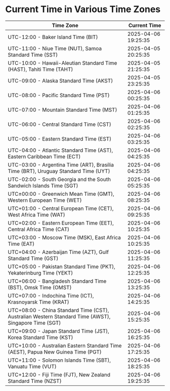 # Current Time in Various Time Zones

| Time Zone | Current Time |
|-----------|--------------|
| UTC-12:00 - Baker Island Time (BIT) | 2025-04-06 19:25:35 |
| UTC-11:00 - Niue Time (NUT), Samoa Standard Time (SST) | 2025-04-05 20:25:35 |
| UTC-10:00 - Hawaii-Aleutian Standard Time (HAST), Tahiti Time (TAHT) | 2025-04-05 21:25:35 |
| UTC-09:00 - Alaska Standard Time (AKST) | 2025-04-05 23:25:35 |
| UTC-08:00 - Pacific Standard Time (PST) | 2025-04-06 00:25:35 |
| UTC-07:00 - Mountain Standard Time (MST) | 2025-04-06 01:25:35 |
| UTC-06:00 - Central Standard Time (CST) | 2025-04-06 02:25:35 |
| UTC-05:00 - Eastern Standard Time (EST) | 2025-04-06 03:25:35 |
| UTC-04:00 - Atlantic Standard Time (AST), Eastern Caribbean Time (ECT) | 2025-04-06 04:25:35 |
| UTC-03:00 - Argentina Time (ART), Brasília Time (BRT), Uruguay Standard Time (UYT) | 2025-04-06 04:25:35 |
| UTC-02:00 - South Georgia and the South Sandwich Islands Time (SGT) | 2025-04-06 05:25:35 |
| UTC±00:00 - Greenwich Mean Time (GMT), Western European Time (WET) | 2025-04-06 08:25:35 |
| UTC+01:00 - Central European Time (CET), West Africa Time (WAT) | 2025-04-06 09:25:35 |
| UTC+02:00 - Eastern European Time (EET), Central Africa Time (CAT) | 2025-04-06 10:25:35 |
| UTC+03:00 - Moscow Time (MSK), East Africa Time (EAT) | 2025-04-06 10:25:35 |
| UTC+04:00 - Azerbaijan Time (AZT), Gulf Standard Time (GST) | 2025-04-06 11:25:35 |
| UTC+05:00 - Pakistan Standard Time (PKT), Yekaterinburg Time (YEKT) | 2025-04-06 12:25:35 |
| UTC+06:00 - Bangladesh Standard Time (BST), Omsk Time (OMST) | 2025-04-06 13:25:35 |
| UTC+07:00 - Indochina Time (ICT), Krasnoyarsk Time (KRAT) | 2025-04-06 14:25:35 |
| UTC+08:00 - China Standard Time (CST), Australian Western Standard Time (AWST), Singapore Time (SGT) | 2025-04-06 15:25:35 |
| UTC+09:00 - Japan Standard Time (JST), Korea Standard Time (KST) | 2025-04-06 16:25:35 |
| UTC+10:00 - Australian Eastern Standard Time (AEST), Papua New Guinea Time (PGT) | 2025-04-06 17:25:35 |
| UTC+11:00 - Solomon Islands Time (SBT), Vanuatu Time (VUT) | 2025-04-06 18:25:35 |
| UTC+12:00 - Fiji Time (FJT), New Zealand Standard Time (NZST) | 2025-04-06 19:25:35 |
